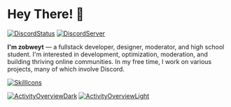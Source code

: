 # Hey There! 👋

[![DiscordStatus](https://dcbadge.vercel.app/api/shield/621276641166884867?style=flat&theme=clean-inverted)](https://discord.com/users/621276641166884867)
[![DiscordServer](https://dcbadge.vercel.app/api/server/YpxnjnMrYT?style=flat&theme=clean-inverted)](https://dsc.gg/zobweyt)

**I'm zobweyt** — a fullstack developer, designer, moderator, and high school student. I'm interested in development, optimization, moderation, and building thriving online communities. In my free time, I work on various projects, many of which involve Discord.

[![SkillIcons](https://skillicons.dev/icons?i=js,ts,html,css,scss,cs,rust,mysql,solidjs,tauri,py,django,fastapi,docker,figma)](https://github.com/zobweyt?tab=repositories&q=&type=&language=&sort=name)

[![ActivityOverviewDark](https://github-readme-stats.vercel.app/api?username=zobweyt&show_icons=true&title_color=2f81f7&text_color=e6edf3&icon_color=7d8590&border_color=30363d&bg_color=00000000&custom_title=Activity%20Overview&count_private=true#gh-dark-mode-only)](https://github.com/zobweyt?tab=repositories&q=&type=&language=&sort=name#gh-dark-mode-only)
[![ActivityOverviewLight](https://github-readme-stats.vercel.app/api?username=zobweyt&show_icons=true&title_color=0969da&text_color=24292f&icon_color=0969da&border_color=d0d7de&theme=default&custom_title=GitHub%20Activity%20Overview&count_private=true#gh-light-mode-only)](https://github.com/zobweyt?tab=repositories&q=&type=&language=&sort=name#gh-light-mode-only)
